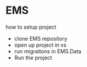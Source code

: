 # EMS
how to setup project
- clone EMS repository
- open up project in vs
- run migraitons in EMS.Data
- Run the project
